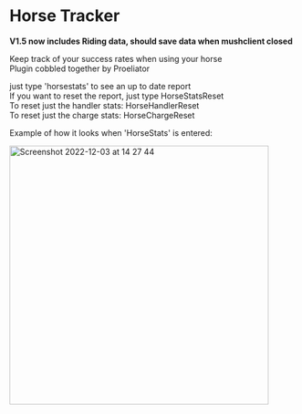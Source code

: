 # Horse Tracker

**V1.5 now includes Riding data, should save data when mushclient closed**  

Keep track of your success rates when using your horse  
Plugin cobbled together by Proeliator  

just type 'horsestats' to see an up to date report  
If you want to reset the report, just type HorseStatsReset  
To reset just the handler stats: HorseHandlerReset  
To reset just the charge stats: HorseChargeReset  

Example of how it looks when 'HorseStats' is entered:

<img width="454" alt="Screenshot 2022-12-03 at 14 27 44" src="https://user-images.githubusercontent.com/119447171/205445841-41cd21f7-b47d-454b-88b9-844a2f0a5e60.png">
